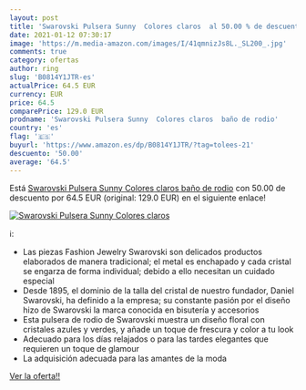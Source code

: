 ```yaml
---
layout: post
title: 'Swarovski Pulsera Sunny  Colores claros  al 50.00 % de descuento'
date: 2021-01-12 07:30:17
image: 'https://m.media-amazon.com/images/I/41qmnizJs8L._SL200_.jpg'
comments: true
category: ofertas
author: ring
slug: 'B0814Y1JTR-es'
actualPrice: 64.5 EUR
currency: EUR
price: 64.5
comparePrice: 129.0 EUR
prodname: 'Swarovski Pulsera Sunny  Colores claros  baño de rodio'
country: 'es'
flag: '🇪🇸'
buyurl: 'https://www.amazon.es/dp/B0814Y1JTR/?tag=tolees-21'
descuento: '50.00'
average: '64.5'
---
```


Está [Swarovski Pulsera Sunny  Colores claros  baño de rodio](https://www.amazon.es/dp/B0814Y1JTR/?tag=tolees-21) con 50.00 de descuento por 64.5 EUR (original: 129.0 EUR) en el siguiente enlace!

[![Swarovski Pulsera Sunny  Colores claros ](https://m.media-amazon.com/images/I/41qmnizJs8L._SL200_.jpg)](https://www.amazon.es/dp/B0814Y1JTR/?tag=tolees-21)

ℹ️:

- Las piezas Fashion Jewelry Swarovski son delicados productos elaborados de manera tradicional; el metal es enchapado y cada cristal se engarza de forma individual; debido a ello necesitan un cuidado especial
- Desde 1895, el dominio de la talla del cristal de nuestro fundador, Daniel Swarovski, ha definido a la empresa; su constante pasión por el diseño hizo de Swarovski la marca conocida en bisutería y accesorios
- Esta pulsera de rodio de Swarovski muestra un diseño floral con cristales azules y verdes, y añade un toque de frescura y color a tu look
- Adecuado para los días relajados o para las tardes elegantes que requieren un toque de glamour
- La adquisición adecuada para las amantes de la moda

[Ver la oferta!!](https://www.amazon.es/dp/B0814Y1JTR/?tag=tolees-21)
